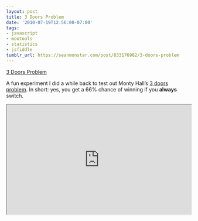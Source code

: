 ```yaml
---
layout: post
title: 3 Doors Problem
date: '2010-07-19T12:56:00-07:00'
tags:
- javascript
- mootools
- statistics
- jsfiddle
tumblr_url: https://seanmonstar.com/post/833176982/3-doors-problem
---
```

[3 Doors Problem](http://mootools.net/shell/kyFBA/2/)  

A fun experiment I did a while back to test out Monty Hall’s [3 doors problem](http://en.wikipedia.org/wiki/Monty_Hall_problem). In short: yes, you get a 66% chance of winning if you **always** switch.

<iframe style="width: 100%; height: 300px" src="http://jsfiddle.net/seanmonstar/Y3qaq/embedded/"></iframe>
